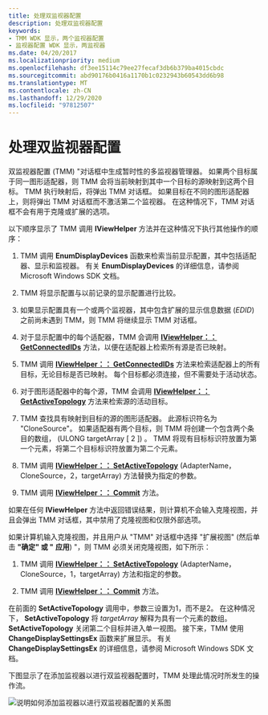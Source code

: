 ```yaml
---
title: 处理双监视器配置
description: 处理双监视器配置
keywords:
- TMM WDK 显示，两个监视器配置
- 监视器配置 WDK 显示，两监视器
ms.date: 04/20/2017
ms.localizationpriority: medium
ms.openlocfilehash: df3ee15114c79ee27fecaf3db6b379ba4015cbdc
ms.sourcegitcommit: abd90176b0416a1170b1c0232943b60543dd6b98
ms.translationtype: MT
ms.contentlocale: zh-CN
ms.lasthandoff: 12/29/2020
ms.locfileid: "97812507"
---
```

# <a name="handling-two-monitor-configurations"></a>处理双监视器配置

双监视器配置 (TMM) "对话框中生成暂时性的多监视器管理器。 如果两个目标属于同一图形适配器，则 TMM 会将当前映射到其中一个目标的源映射到这两个目标。 TMM 执行映射后，将弹出 TMM 对话框。 如果目标在不同的图形适配器上，则将弹出 TMM 对话框而不激活第二个监视器。 在这种情况下，TMM 对话框不会有用于克隆或扩展的选项。

以下顺序显示了 TMM 调用 **IViewHelper** 方法并在这种情况下执行其他操作的顺序：

1. TMM 调用 **EnumDisplayDevices** 函数来检索当前显示配置，其中包括适配器、显示和监视器。 有关 **EnumDisplayDevices** 的详细信息，请参阅 Microsoft Windows SDK 文档。

2. TMM 将显示配置与以前记录的显示配置进行比较。

3. 如果显示配置具有一个或两个监视器，其中包含扩展的显示信息数据 (*EDID*) 之前尚未遇到 TMM，则 TMM 将继续显示 TMM 对话框。

4. 对于显示配置中的每个适配器，TMM 会调用 [**IViewHelper：： GetConnectedIDs**](/previous-versions/windows/hardware/drivers/ff568171(v=vs.85)) 方法，以便在适配器上检索所有源是否已映射。

5. TMM 调用 [**IViewHelper：： GetConnectedIDs**](/previous-versions/windows/hardware/drivers/ff568171(v=vs.85)) 方法来检索适配器上的所有目标，无论目标是否已映射。 每个目标都必须连接，但不需要处于活动状态。

6. 对于图形适配器中的每个源，TMM 会调用 [**IViewHelper：： GetActiveTopology**](/previous-versions/windows/hardware/drivers/ff568169(v=vs.85)) 方法来检索源的活动目标。

7. TMM 查找具有映射到目标的源的图形适配器。 此源标识符名为 "CloneSource"。 如果适配器有两个目标，则 TMM 将创建一个包含两个条目的数组， (ULONG targetArray \[ 2 \]) 。 TMM 将现有目标标识符放置为第一个元素，将第二个目标标识符放置为第二个元素。

8. TMM 调用 [**IViewHelper：： SetActiveTopology**](/previous-versions/windows/hardware/drivers/ff568174(v=vs.85)) (AdapterName，CloneSource，2，targetArray) 方法替换为指定的参数。

9. TMM 调用 [**IViewHelper：： Commit**](/previous-versions/windows/hardware/drivers/ff568167(v=vs.85)) 方法。

如果在任何 **IViewHelper** 方法中返回错误结果，则计算机不会输入克隆视图，并且会弹出 TMM 对话框，其中禁用了克隆视图和仅限外部选项。

如果计算机输入克隆视图，并且用户从 "TMM" 对话框中选择 "扩展视图" (然后单击 **"确定" 或 "** **应用**) "，则 TMM 必须关闭克隆视图，如下所示：

1. TMM 调用 [**IViewHelper：： SetActiveTopology**](/previous-versions/windows/hardware/drivers/ff568174(v=vs.85)) (AdapterName，CloneSource，1，targetArray) 方法和指定的参数。

2. TMM 调用 [**IViewHelper：： Commit**](/previous-versions/windows/hardware/drivers/ff568167(v=vs.85)) 方法。

在前面的 **SetActiveTopology** 调用中，参数三设置为1，而不是2。 在这种情况下， **SetActiveTopology** 将 *targetArray* 解释为具有一个元素的数组。 **SetActiveTopology** 关闭第二个目标并进入单一视图。 接下来，TMM 使用 **ChangeDisplaySettingsEx** 函数来扩展显示。 有关 **ChangeDisplaySettingsEx** 的详细信息，请参阅 Microsoft Windows SDK 文档。

下图显示了在添加监视器以进行双监视器配置时，TMM 处理此情况时所发生的操作流。

![说明如何添加监视器以进行双监视器配置的关系图](images/tmm-newconfig.png)

